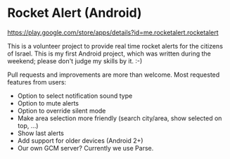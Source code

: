Rocket Alert (Android)
===================
https://play.google.com/store/apps/details?id=me.rocketalert.rocketalert


This is a volunteer project to provide real time rocket alerts for the citizens of Israel. This is my first Android project, which was written during the weekend; please don't judge my skills by it. :-)

Pull requests and improvements are more than welcome. Most requested features from users:

* Option to select notification sound type
* Option to mute alerts
* Option to override silent mode
* Make area selection more friendly (search city/area, show selected on top, ...)
* Show last alerts
* Add support for older devices (Android 2+)
* Our own GCM server? Currently we use Parse.
